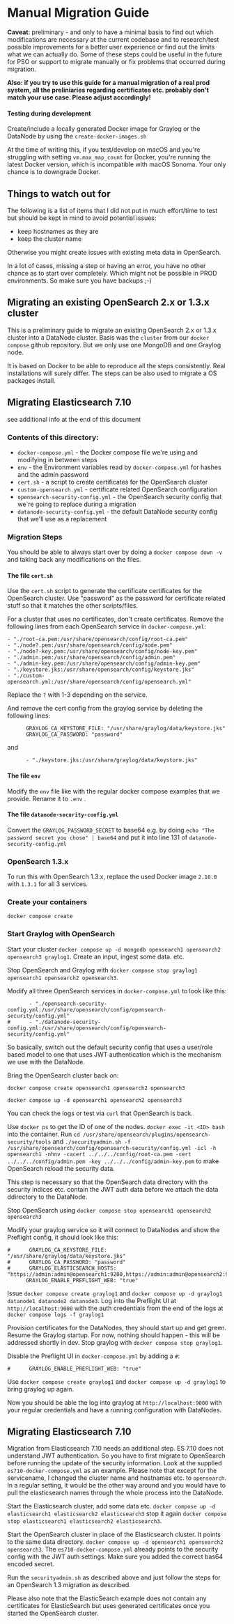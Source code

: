 # Manual Migration Guide

**Caveat**: preliminary - and only to have a minimal basis to find out which modifications are necessary at the current codebase
and to research/test possible improvements for a better user experience or find out the limits what we can actually do.
Some of these steps could be useful in the future for PSO or support to migrate manually or fix problems that occurred during migration.

**Also: if you try to use this guide for a manual migration of a real prod system, all the preliniaries regarding certificates etc. probably 
don't match your use case. Please adjust accordingly!**

#### Testing during development

Create/include a locally generated Docker image for Graylog or the DataNode by using the `create-docker-images.sh`

At the time of writing this, if you test/develop on macOS and you're struggling with setting `vm.max_map_count` for Docker,
you're running the latest Docker version, which is incompatible with macOS Sonoma. Your only chance is to downgrade Docker.

## Things to watch out for
The following is a list of items that I did not put in much effort/time to test but should be kept in mind to avoid potential issues:
- keep hostnames as they are
- keep the cluster name

Otherwise you might create issues with existing meta data in OpenSearch.


In a lot of cases, missing a step or having an error, you have no other chance as to start over completely. Which might not be
possible in PROD environments. So make sure you have backups ;-)

## Migrating an existing OpenSearch 2.x or 1.3.x cluster

This is a preliminary guide to migrate an existing OpenSearch 2.x or 1.3.x cluster into a DataNode cluster.
Basis was the `cluster` from our `docker compose` github repository. But we only use one MongoDB and one Graylog node.

It is based on Docker to be able to reproduce all the steps consistently. Real installations will surely
differ. The steps can be also used to migrate a OS packages install.

## Migrating Elasticsearch 7.10

see additional info at the end of this document

### Contents of this directory:

- `docker-compose.yml` - the Docker compose file we're using and modifying in between steps
- `env` - the Environment variables read by `docker-compose.yml` for hashes and the admin password
- `cert.sh` - a script to create certificates for the OpenSearch cluster
- `custom-opensearch.yml` - certificate related OpenSearch configuration
- `opensearch-security-config.yml` - the OpenSearch security config that we`re going to replace during a migration
- `datanode-security-config.yml` - the default DataNode security config that we'll use as a replacement

### Migration Steps

You should be able to always start over by doing a `docker compose down -v` and taking back any modifications on the files.

#### The file `cert.sh`
Use the `cert.sh` script to generate the certificate certificates for the OpenSearch cluster. Use "password" as the password 
for certificate related stuff so that it matches the other scripts/files.

For a cluster that uses no certificates, don't create certificates. Remove the following lines
from each OpenSearch service in `docker-compose.yml`:

```
- "./root-ca.pem:/usr/share/opensearch/config/root-ca.pem"
- "./node?.pem:/usr/share/opensearch/config/node.pem"
- "./node?-key.pem:/usr/share/opensearch/config/node-key.pem"
- "./admin.pem:/usr/share/opensearch/config/admin.pem"
- "./admin-key.pem:/usr/share/opensearch/config/admin-key.pem"
- "./keystore.jks:/usr/share/opensearch/config/keystore.jks"
- "./custom-opensearch.yml:/usr/share/opensearch/config/opensearch.yml"
```
Replace the `?` with 1-3 depending on the service.

And remove the cert config from the graylog service by deleting the following lines:

```
      GRAYLOG_CA_KEYSTORE_FILE: "/usr/share/graylog/data/keystore.jks"
      GRAYLOG_CA_PASSWORD: "password"
```
and
```
      - "./keystore.jks:/usr/share/graylog/data/keystore.jks"
```

#### The file `env`
Modify the `env` file like with the regular docker compose examples that we provide. Rename it to `.env` .



#### The file `datanode-security-config.yml`
Convert the `GRAYLOG_PASSWORD_SECRET` to base64 e.g. by doing `echo "The password secret you chose" | base64` and
put it into line 131 of `datanode-security-config.yml`

### OpenSearch 1.3.x

To run this with OpenSearch 1.3.x, replace the used Docker image `2.10.0` with `1.3.1` for all 3 services.

### Create your containers

`docker compose create`

### Start Graylog with OpenSearch

Start your cluster `docker compose up -d mongodb opensearch1 opensearch2 opensearch3 graylog1`. Create an input, 
ingest some data. etc. 

Stop OpenSearch and Graylog with `docker compose stop graylog1 opensearch1 opensearch2 opensearch3`.

Modify all three OpenSearch services in `docker-compose.yml` to look like this:
```
       - "./opensearch-security-config.yml:/usr/share/opensearch/config/opensearch-security/config.yml"
#      - "./datanode-security-config.yml:/usr/share/opensearch/config/opensearch-security/config.yml"
```

So basically, switch out the default security config that uses a user/role based model to one that uses JWT authentication
which is the mechanism we use with the DataNode.

Bring the OpenSearch cluster back on: 

`docker compose create opensearch1 opensearch2 opensearch3`

`docker compose up -d opensearch1 opensearch2 opensearch3`

You can check the logs or test via `curl` that OpenSearch is back.

Use `docker ps` to get the ID of one of the nodes. `docker exec -it <ID> bash` into the container.
Run `cd /usr/share/opensearch/plugins/opensearch-security/tools` and `./securityadmin.sh -f /usr/share/opensearch/config/opensearch-security/config.yml -icl -h opensearch1 -nhnv -cacert ../../../config/root-ca.pem -cert ../../../config/admin.pem -key ../../../config/admin-key.pem` 
to make OpenSearch reload the security data.

This step is necessary so that the OpenSearch data directory with the security indices etc. contain the JWT auth data before we attach the data ddirectory to the DataNode.

Stop OpenSearch using `docker compose stop opensearch1 opensearch2 opensearch3`

Modify your graylog service so it will connect to DataNodes and show the Preflight config, it should look like this:

```
#      GRAYLOG_CA_KEYSTORE_FILE: "/usr/share/graylog/data/keystore.jks"
#      GRAYLOG_CA_PASSWORD: "password"
#      GRAYLOG_ELASTICSEARCH_HOSTS: "https://admin:admin@opensearch1:9200,https://admin:admin@opensearch2:9200,https://admin:admin@opensearch3:9200"
      GRAYLOG_ENABLE_PREFLIGHT_WEB: "true"
```

Issue `docker compose create graylog1` and `docker compose up -d graylog1 datanode1 datanode2 datanode3`.
Log into the Preflight UI at `http://localhost:9000` with the auth credentials from the end of the logs at `docker compose logs -f graylog1`

Provision certificates for the DataNodes, they should start up and get green. Resume the Graylog startup.
For now, nothing should happen - this will be addressed shortly in dev. Stop graylog with `docker compose stop graylog1`.

Disable the Preflight UI in `docker-compose.yml` by adding a `#`:
``` 
#      GRAYLOG_ENABLE_PREFLIGHT_WEB: "true"
```
Use `docker compose create graylog1` and `docker compose up -d graylog1` to bring graylog up again.

Now you should be able the log into graylog at `http://localhost:9000` with your regular credentials and have a running
configuration with DataNodes.


## Migrating Elasticsearch 7.10

Migration from Elasticsearch 7.10 needs an additional step. ES 7.10 does not understand JWT authentication.
So you have to first migrate to OpenSearch before running the update of the security information.
Look at the supplied `es710-docker-compose.yml` as an example. Please note that except for the servicename, I changed the cluster name
and hostnames etc. to `opensearch`. In a regular setting, it would be the other way around and you would have to pull the
elasticsearch names through the whole process into the DataNode.

Start the Elasticsearch cluster, add some data etc. `docker compose up -d elasticsearch1 elasticsearch2 elasticsearch3`
stop it again `docker compose stop elasticsearch1 elasticsearch2 elasticsearch3`.

Start the OpenSearch cluster in place of the Elasticsearch cluster. It points to the same data directory.
`docker compose up -d opensearch1 opensearch2 opensearch3`. The `es710-docker-compose.yml` already points to the
security config with the JWT auth settings. Make sure you added the correct bas64 encoded secret.

Run the `securityadmin.sh` as described above and just follow the steps for an OpenSearch 1.3 migration as described.

Please also note that the ElasticSearch example does not contain any certificates for ElasticSearch but uses generated certificates 
once you started the OpenSearch cluster.
